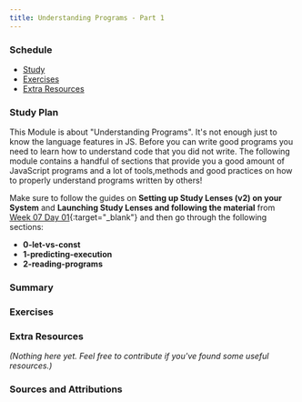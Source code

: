 ```yaml
---
title: Understanding Programs - Part 1
---
```


### Schedule

  - [Study](#study-plan)
  - [Exercises](#exercises)
  - [Extra Resources](#extra-resources)

### Study Plan

  This Module is about "Understanding Programs". It's not enough just to know the language features in JS. Before you can write good programs you need to learn how to understand code that you did not write. The following module contains a handful of sections that provide you a good amount of JavaScript programs and a lot of tools,methods and good practices on how to properly understand programs written by others!

  Make sure to follow the guides on **Setting up Study Lenses (v2) on your System** and **Launching Study Lenses and following the material** from [Week 07 Day 01](https://in-tech-gration.github.io/WDX-180/curriculum/week07/){:target="_blank"} and then go through the following sections:

  - **0-let-vs-const**
  - **1-predicting-execution**
  - **2-reading-programs**

### Summary

### Exercises

### Extra Resources

  _(Nothing here yet. Feel free to contribute if you've found some useful resources.)_

### Sources and Attributions